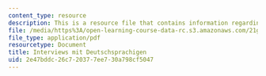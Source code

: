 ```yaml
---
content_type: resource
description: This is a resource file that contains information regarding interviews.
file: /media/https%3A/open-learning-course-data-rc.s3.amazonaws.com/21g-405-germany-today-intensive-study-of-german-language-and-culture-january-iap-2011/2e47bddc26c720377ee730a798cf5047_MIT21G_405IAP11_interviews.pdf
file_type: application/pdf
resourcetype: Document
title: Interviews mit Deutschsprachigen
uid: 2e47bddc-26c7-2037-7ee7-30a798cf5047
---
```

